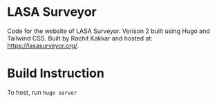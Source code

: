 # LASA Surveyor

Code for the website of LASA Surveyor. Verison 2 built using Hugo and Tailwind CSS. Built by Rachit Kakkar and hosted at: https://lasasurveyor.org/.

# Build Instruction
To host, run `hugo server`